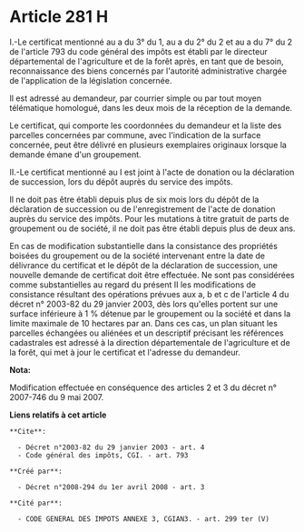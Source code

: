 # Article 281 H

I.-Le certificat mentionné au a du 3° du 1, au a du 2° du 2 et au a du 7° du 2 de l'article 793 du code général des impôts
est établi par le directeur départemental de l'agriculture et de la forêt après, en tant que de besoin, reconnaissance des
biens concernés par l'autorité administrative chargée de l'application de la législation concernée. 

Il est adressé au demandeur, par courrier simple ou par tout moyen télématique homologué, dans les deux mois de la réception
de la demande. 

Le certificat, qui comporte les coordonnées du demandeur et la liste des parcelles concernées par commune, avec l'indication
de la surface concernée, peut être délivré en plusieurs exemplaires originaux lorsque la demande émane d'un groupement. 

II.-Le certificat mentionné au I est joint à l'acte de donation ou la déclaration de succession, lors du dépôt auprès du
service des impôts. 

Il ne doit pas être établi depuis plus de six mois lors du dépôt de la déclaration de succession ou de l'enregistrement de
l'acte de donation auprès du service des impôts. Pour les mutations à titre gratuit de parts de groupement ou de société, il
ne doit pas être établi depuis plus de deux ans. 

En cas de modification substantielle dans la consistance des propriétés boisées du groupement ou de la société intervenant
entre la date de délivrance du certificat et le dépôt de la déclaration de succession, une nouvelle demande de certificat
doit être effectuée. Ne sont pas considérées comme substantielles au regard du présent II les modifications de consistance
résultant des opérations prévues aux a, b et c de l'article 4 du décret n° 2003-82 du 29 janvier 2003, dès lors qu'elles
portent sur une surface inférieure à 1 % détenue par le groupement ou la société et dans la limite maximale de 10 hectares
par an. Dans ces cas, un plan situant les parcelles échangées ou aliénées et un descriptif précisant les références
cadastrales est adressé à la direction départementale de l'agriculture et de la forêt, qui met à jour le certificat et
l'adresse du demandeur.

**Nota:**

Modification effectuée en conséquence des articles 2 et 3 du décret n° 2007-746 du 9 mai 2007.

**Liens relatifs à cet article**

	**Cite**:

	  - Décret n°2003-82 du 29 janvier 2003 - art. 4
	  - Code général des impôts, CGI. - art. 793

	**Créé par**:

	  - Décret n°2008-294 du 1er avril 2008 - art. 3

	**Cité par**:

	  - CODE GENERAL DES IMPOTS ANNEXE 3, CGIAN3. - art. 299 ter (V)
